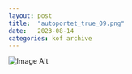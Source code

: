 ```yaml
---
layout:	post
title:	"autoportet_true_09.png"
date:	2023-08-14
categories:	kof archive
---
```


![Image Alt](https://k0f.github.io/assets/autoportet_true_09.png)